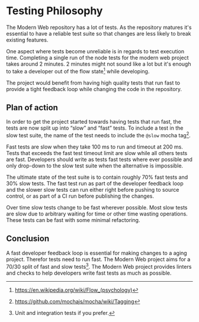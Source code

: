 # Testing Philosophy

The Modern Web repository has a lot of tests. As the repository matures it's essential to have a reliable test suite so that changes are less likely to break existing features.

One aspect where tests become unreliable is in regards to test execution time. Completing a single run of the node tests for the modern web project takes around 2 minutes. 2 minutes might not sound like a lot but it's enough to take a developer out of the flow state[^flow-state] while developing.

The project would benefit from having high quality tests that run fast to provide a tight feedback loop while changing the code in the repository.

## Plan of action

In order to get the project started towards having tests that run fast, the tests are now split up into “slow” and “fast” tests. To include a test in the slow test suite, the name of the test needs to include the `@slow` mocha tag[^mocha-tags].

Fast tests are slow when they take 100 ms to run and timeout at 200 ms. Tests that exceeds the fast test timeout limit are slow while all others tests are fast. Developers should write as tests fast tests where ever possible and only drop-down to the slow test suite when the alternative is impossible.

The ultimate state of the test suite is to contain roughly 70% fast tests and 30% slow tests. The fast test run as part of the developer feedback loop and the slower slow tests can run either right before pushing to source control, or as part of a CI run before publishing the changes.

Over time slow tests change to be fast wherever possible. Most slow tests are slow due to arbitrary waiting for time or other time wasting operations. These tests can be fast with some minimal refactoring.

## Conclusion

A fast developer feedback loop is essential for making changes to a aging project. Therefor tests need to run fast. The Modern Web project aims for a 70/30 split of fast and slow tests[^fast-slow-unit-integration]. The Modern Web project provides linters and checks to help developers write fast tests as much as possible.

[^fast-slow-unit-integration]: Unit and integration tests if you prefer.
[^mocha-tags]: https://github.com/mochajs/mocha/wiki/Tagging
[^flow-state]: https://en.wikipedia.org/wiki/Flow_(psychology)

